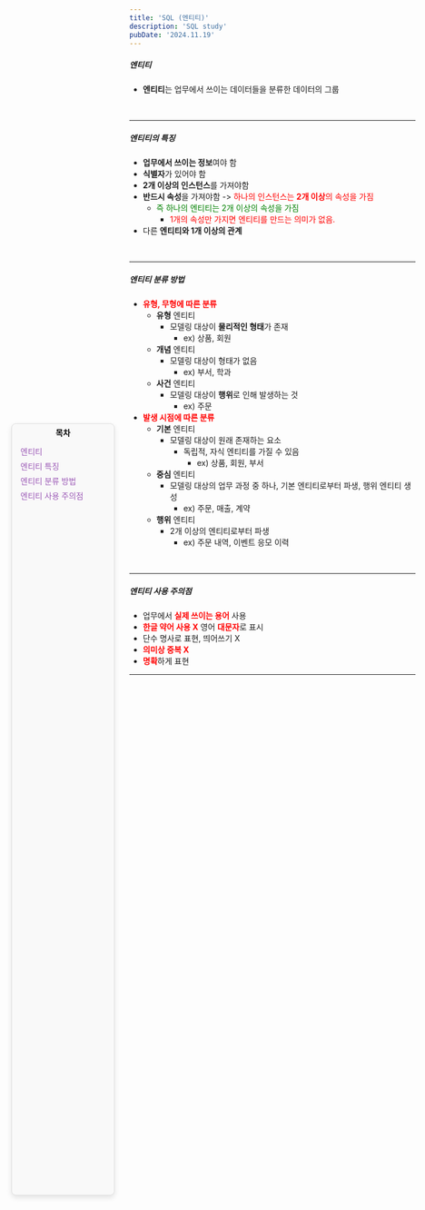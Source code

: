 ```yaml
---
title: 'SQL (엔티티)'
description: 'SQL study'
pubDate: '2024.11.19'
---
```


<div id="sidebar">
    <strong class="sidebar-title" style="color:black">목차</strong>
    <ul class="sidebar-list">
        <li><a href="#엔티티" class="sidebar-link">엔티티</a></li>
        <li><a href="#엔티티의-특징" class="sidebar-link">엔티티 특징</a></li>
        <li><a href="#엔티티-분류-방법" class="sidebar-link">엔티티 분류 방법</a></li>
        <li><a href="#엔티티-사용-주의점" class="sidebar-link">엔티티 사용 주의점</a></li>
    </ul>
</div>

##### 엔티티

- **엔티티**는 업무에서 쓰이는 데이터들을 분류한 데이터의 그룹

<br>

---

##### 엔티티의 특징

- **업무에서 쓰이는 정보**여야 함
- **식별자**가 있어야 함
- **2개 이상의 인스턴스**를 가져야함
- **반드시 속성**을 가져야함 -> <span style="color:red;">하나의 인스턴스는 **2개 이상**의 속성을 가짐</span>
  - <span style="color:green;"> 즉 하나의 엔티티는 2개 이상의 속성을 가짐 </span>
    - <span style="color:red;">1개의 속성만 가지면 엔티티를 만드는 의미가 없음.
- 다른 **엔티티와 1개 이상의 관계**

<br>

---

##### 엔티티 분류 방법

- <span style="color:red; font-weight:bold;">유형, 무형에 따른 분류</span>
  - **유형** 엔티티
    - 모델링 대상이 **물리적인 형태**가 존재
      - ex) 상품, 회원
  - **개념** 엔티티
    - 모델링 대상이 형태가 없음
      - ex) 부서, 학과
  - **사건** 엔티티
    - 모델링 대상이 **행위**로 인해 발생하는 것
      - ex) 주문
- <span style="color:red; font-weight:bold;">발생 시점에 따른 분류</span>
  - **기본** 엔티티
    - 모델링 대상이 원래 존재하는 요소
      - 독립적, 자식 엔티티를 가질 수 있음
        - ex) 상품, 회원, 부서
  - **중심** 엔티티
    - 모델링 대상의 업무 과정 중 하나, 기본 엔티티로부터 파생, 행위 엔티티 생성
      - ex) 주문, 매출, 계약
  - **행위** 엔티티
    - 2개 이상의 엔티티로부터 파생
      - ex) 주문 내역, 이벤트 응모 이력

<br>

---

##### 엔티티 사용 주의점

- 업무에서 <span style="color:red; font-weight:bold;">실제 쓰이는 용어</span> 사용
- <span style="color:red; font-weight:bold;">한글 약어 사용 X</span> 영어 <span style="color:red; font-weight:bold;">대문자</span>로 표시
- 단수 명사로 표현, 띄어쓰기 X
- <span style="color:red; font-weight:bold;">의미상 중복 X </span>
- <span style="color:red; font-weight:bold;">명확</span>하게 표현

---

<style>
  h1 {
      font-size: 2em;
      margin-bottom: 20px;
      color: #34495E;
      }
</style>

<style>
    #sidebar {
        position: fixed;
        top: 20%;
        left: 20px;
        width: 170px;
        background: #f9f9f9;
        padding: 5px 5px;
        border: 1px solid #ddd;
        border-radius: 8px;
        box-shadow: 0 4px 10px rgba(0, 0, 0, 0.1); 
        text-align: center;
        bottom: 46%;
    }

.sidebar-title {
    text-align: center;
    display: block;
    color: #9b59b6;
}

.sidebar-list {
    list-style: none;
    padding: 10px;
    text-align: left;
    margin-top: 0px;
}

.sidebar-link {
    text-decoration: none;
    color: #9b59b6;
    display: block;
    padding: 3px 0;
}

#sidebar:hover {
    box-shadow: 0 8px 20px rgba(0, 0, 0, 0.2); /* hover 시 그림자 더 강조 */
}

html {
        scroll-behavior: smooth;
    }

#엔티티, #엔티티의-특징, #엔티티-분류-방법, #엔티티-사용-주의점 {
    scroll-margin-top: 29px;
}

</style>

<script src="https://utteranc.es/client.js"
        repo="tjsgh1217/tjsgh1217.github.io"
        issue-term="pathname"
        theme="github-light"
        crossorigin="anonymous"
        async>
</script>
